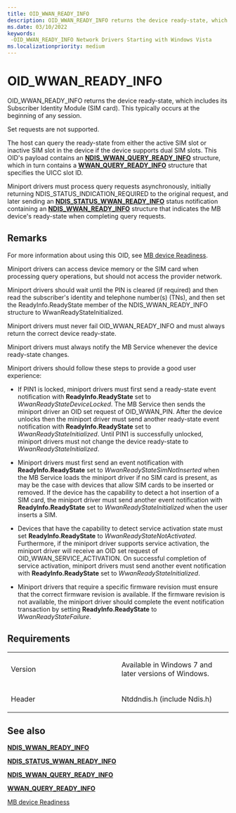 ```yaml
---
title: OID_WWAN_READY_INFO
description: OID_WWAN_READY_INFO returns the device ready-state, which includes its Subscriber Identity Module (SIM card).
ms.date: 03/10/2022
keywords: 
 -OID_WWAN_READY_INFO Network Drivers Starting with Windows Vista
ms.localizationpriority: medium
---
```


# OID\_WWAN\_READY\_INFO


OID\_WWAN\_READY\_INFO returns the device ready-state, which includes its Subscriber Identity Module (SIM card). This typically occurs at the beginning of any session.

Set requests are not supported.

The host can query the ready-state from either the active SIM slot or inactive SIM slot in the device if the device supports dual SIM slots. This OID's payload contains an [**NDIS_WWAN_QUERY_READY_INFO**](/windows-hardware/drivers/ddi/ndiswwan/ns-ndiswwan-ndis_wwan_query_ready_info) structure, which in turn contains a [**WWAN_QUERY_READY_INFO**](wdk-ddi-src\content\wwan\ns-wwan-wwan_query_ready_info) structure that specifies the UICC slot ID.

Miniport drivers must process query requests asynchronously, initially returning NDIS\_STATUS\_INDICATION\_REQUIRED to the original request, and later sending an [**NDIS\_STATUS\_WWAN\_READY\_INFO**](ndis-status-wwan-ready-info.md) status notification containing an [**NDIS\_WWAN\_READY\_INFO**](/windows-hardware/drivers/ddi/ndiswwan/ns-ndiswwan-_ndis_wwan_ready_info) structure that indicates the MB device's ready-state when completing query requests.

## Remarks

For more information about using this OID, see [MB device Readiness](./mb-device-readiness.md).

Miniport drivers can access device memory or the SIM card when processing query operations, but should not access the provider network.

Miniport drivers should wait until the PIN is cleared (if required) and then read the subscriber's identity and telephone number(s) (TNs), and then set the ReadyInfo.ReadyState member of the NDIS\_WWAN\_READY\_INFO structure to WwanReadyStateInitialized.

Miniport drivers must never fail OID\_WWAN\_READY\_INFO and must always return the correct device ready-state.

Miniport drivers must always notify the MB Service whenever the device ready-state changes.

Miniport drivers should follow these steps to provide a good user experience:

-   If PIN1 is locked, miniport drivers must first send a ready-state event notification with **ReadyInfo.ReadyState** set to *WwanReadyStateDeviceLocked*. The MB Service then sends the miniport driver an OID set request of OID\_WWAN\_PIN. After the device unlocks then the miniport driver must send another ready-state event notification with **ReadyInfo.ReadyState** set to *WwanReadyStateInitialized*. Until PIN1 is successfully unlocked, miniport drivers must not change the device ready-state to *WwanReadyStateInitialized*.

-   Miniport drivers must first send an event notification with **ReadyInfo.ReadyState** set to *WwanReadyStateSimNotInserted* when the MB Service loads the miniport driver if no SIM card is present, as may be the case with devices that allow SIM cards to be inserted or removed. If the device has the capability to detect a hot insertion of a SIM card, the miniport driver must send another event notification with **ReadyInfo.ReadyState** set to *WwanReadyStateInitialized* when the user inserts a SIM.

-   Devices that have the capability to detect service activation state must set **ReadyInfo.ReadyState** to *WwanReadyStateNotActivated*. Furthermore, if the miniport driver supports service activation, the miniport driver will receive an OID set request of OID\_WWAN\_SERVICE\_ACTIVATION. On successful completion of service activation, miniport drivers must send another event notification with **ReadyInfo.ReadyState** set to *WwanReadyStateInitialized*.

-   Miniport drivers that require a specific firmware revision must ensure that the correct firmware revision is available. If the firmware revision is not available, the miniport driver should complete the event notification transaction by setting **ReadyInfo.ReadyState** to *WwanReadyStateFailure*.

## Requirements

<table>
<colgroup>
<col width="50%" />
<col width="50%" />
</colgroup>
<tbody>
<tr class="odd">
<td><p>Version</p></td>
<td><p>Available in Windows 7 and later versions of Windows.</p></td>
</tr>
<tr class="even">
<td><p>Header</p></td>
<td>Ntddndis.h (include Ndis.h)</td>
</tr>
</tbody>
</table>

## See also


[**NDIS\_WWAN\_READY\_INFO**](/windows-hardware/drivers/ddi/ndiswwan/ns-ndiswwan-_ndis_wwan_ready_info)

[**NDIS\_STATUS\_WWAN\_READY\_INFO**](ndis-status-wwan-ready-info.md)

[**NDIS_WWAN_QUERY_READY_INFO**](/windows-hardware/drivers/ddi/ndiswwan/ns-ndiswwan-ndis_wwan_query_ready_info)

[**WWAN_QUERY_READY_INFO**](wdk-ddi-src\content\wwan\ns-wwan-wwan_query_ready_info)

[MB device Readiness](./mb-device-readiness.md)

 

